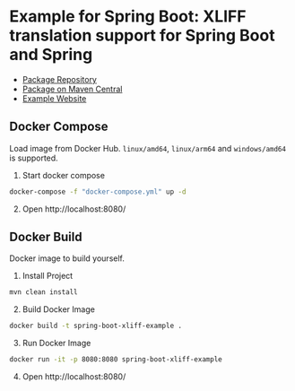 # Example for Spring Boot: XLIFF translation support for Spring Boot and Spring

* [Package Repository](https://github.com/alaugks/spring-messagesource-xliff)
* [Package on Maven Central](https://central.sonatype.com/artifact/io.github.alaugks/spring-messagesource-xliff)
* [Example Website](https://spring-boot-xliff-example.alaugks.dev)

## Docker Compose

Load image from Docker Hub. `linux/amd64`, `linux/arm64` and `windows/amd64` is supported.

1. Start docker compose

```bash
docker-compose -f "docker-compose.yml" up -d
```

2. Open
   http://localhost:8080/

## Docker Build

Docker image to build yourself.

1. Install Project
```bash
mvn clean install
```

2. Build Docker Image
```bash
docker build -t spring-boot-xliff-example . 
```

3. Run Docker Image
```bash
docker run -it -p 8080:8080 spring-boot-xliff-example
```

4. Open
http://localhost:8080/

